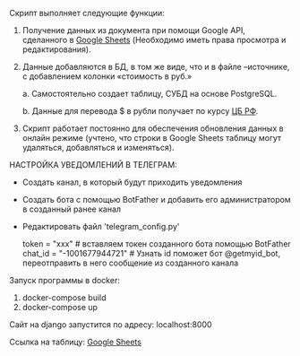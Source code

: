 
Скрипт выполняет следующие функции:

1. Получение данных из документа при помощи Google API, сделанного в [Google Sheets](https://docs.google.com/spreadsheets/d/1IP2qVacjpvBrV80RA9nbiU41ylg3KfYLoS4jR5Y9mKw/edit#gid=0) (Необходимо иметь права просмотра и редактирования).
2. Данные добавляются в БД, в том же виде, что и в файле –источнике, с добавлением колонки «стоимость в руб.»
    
    a. Самостоятельно создает таблицу, СУБД на основе PostgreSQL.
    
    b. Данные для перевода $ в рубли получает по курсу [ЦБ РФ](https://www.cbr.ru/development/SXML/).
    
3. Скрипт работает постоянно для обеспечения обновления данных в онлайн режиме (учтено, что строки в Google Sheets таблицу могут удаляться, добавляться и изменяться).




НАСТРОЙКА УВЕДОМЛЕНИЙ В ТЕЛЕГРАМ:

- Создать канал, в который будут приходить уведомления
- Создать бота с помощью BotFather и добавить его администратором в созданный ранее канал
- Редактировать файл 'telegram_config.py'

    token = "xxx" # вставляем токен созданного бота помощью BotFather
    chat_id = "-1001677944721" # Узнать id поможет бот @getmyid_bot, переотправить в него сообщение из созданного канала


Запуск программы в docker:
1. docker-compose build
2. docker-compose up

Сайт на django запустится по адресу: localhost:8000

Ссылка на таблицу:
[Google Sheets](https://docs.google.com/spreadsheets/d/1IP2qVacjpvBrV80RA9nbiU41ylg3KfYLoS4jR5Y9mKw/edit#gid=0)
